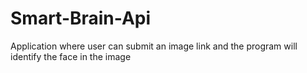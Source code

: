 # Smart-Brain-Api
Application where user can submit an image link and the program will identify the face in the image
